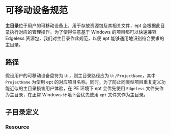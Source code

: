 # 可移动设备规范
**主目录**位于用户的可移动设备上，用于存放资源包及其相关文件，ept 会根据此目录执行对应的管理操作。为了使得任意基于 Windows 的项目都可以快速兼容 Edgeless 资源包，我们对主目录作此规范，以便 ept 能够通用地识别符合要求的主目录。

## 路径
假设用户的可移动设备盘符为 `U:`，则主目录路径应为 `U:/ProjectName`，其中 `ProjectName` 为使用 ept 的对应项目名称。同时，为了防止同类型项目重复定义功能近似的主目录损害用户体验，在 PE 环境下 ept 会优先使用 `Edgeless` 文件夹作为主目录，在正常 Windows 环境下会优先使用 `ept` 文件夹作为主目录。

## 子目录定义
### Resource